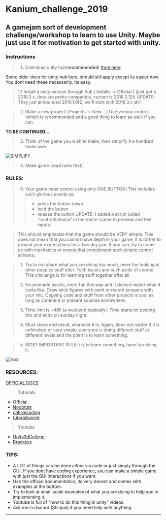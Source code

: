 # Kanium_challenge_2019
A gamejam sort of development challenge/workshop to learn to use Unity. Maybe just use it for motivation to get started with unity.
---

### Instructions

> 1. Download unity hub(**recommended**) [from here](https://unity3d.com/get-unity/download)

Some older docs for unity hub [here](https://docs.google.com/document/d/10Z9lsSVKfrr4agsquOlUs5s1wlfK7Kng95hLQovGDfk/edit), should still apply except its easier now. You dont need these necessarily. Its easy.

> 1.1 Install a unity version through hub ( Installs -> Official )
> (just get a 2018.3.x, they are pretty compatible, current is 2018.3.12f)
> UPDATE: They just announced 2019.1.0f2,  we'll stick with 2018.3.x still

> 2. Make a new project ( Projects -> New ...)
> Use version control (which is recommended and a good thing to learn as well) if you can.

**TO BE CONTINUED...**

> 3. Think of the game you wish to make, then simplify it a hundred times over.

![SIMPLIFY](https://media0.giphy.com/media/IHnROpQICe4kE/giphy.gif?cid=790b76115cb70f3c43726e732e1794be)

> 4. Make game (read rules first)


### RULES:
> 0. Your game must control using only ONE BUTTON! This includes such glorious events as: 
>> - press the button down
>> - hold the button
>> - release the button
> UPDATE: I added a script called "controlSchema" in the demo-scene to preview and test inputs.

> This should emphasize that the game should be VERY simple. This does not mean that you cannot have depth in your game, it is rather to ground your expectations for a two day jam. If you can, try to come up with mechanics or events that complement such simple control schema.

> 1. Try to not share what you are doing too much, more fun looking at other peoples stuff after. Tech issues and such aside of course. This challenge is for learning stuff together after all.

> 2. No premade assets, more fun this way and it doesnt matter what it looks like. Draw stick figures with paint or record screams with your mic. Copying code and stuff from other projects is cool as long as comment or present sources somewhere.

> 3. Time limit is ~48h (a weekend basically). Time starts on posting this and ends on sunday night.

> 4. Must share end result, whatever it is. Again, does not matter if it is unfinished or very simple, everyone is doing different stuff at different levels and the point is to learn something.

> 5. MOST IMPORTANT RULE: try to learn something, have fun doing it.


![root](https://media1.tenor.com/images/8a322e94bdb253a5fb42d010480d0163/tenor.gif?itemid=5104276)

### RESOURCES:
[OFFICIAL DOCS](https://docs.unity3d.com/Manual/index.html)

> Tutorials 
* [Official](https://unity3d.com/learn/tutorials)
* [Noobtuts](https://noobtuts.com/unity)
* [catlikecoding](https://catlikecoding.com/unity/tutorials/)
* [tutorialspoint](https://www.tutorialspoint.com/unity/index.htm)

> Youtube
* [Unity3dCollege](https://www.youtube.com/channel/UCX_b3NNQN5bzExm-22-NVVg)
* [Brackeys](https://www.youtube.com/user/Brackeys)

### TIPS:

* A LOT of things can be done _either_ via code or just simply through the GUI. If you dont have coding experience, you can make a simple game with just the GUI interactions if you want.
* Use the official documentation, its very decent and comes with examples at the bottom.
* Try to look at small scale examples of what you are doing to help you in implementing it.
* Youtube is full of "how to do this thing in unity" videos.
* Ask me in discord (Shinpai) if you need help with anything.
---
